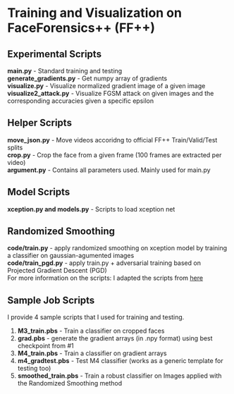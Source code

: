 # Training and Visualization on FaceForensics++ (FF++)

## Experimental Scripts
**main.py** - Standard training and testing <br>
**generate_gradients.py** - Get numpy array of gradients <br>
**visualize.py** - Visualize normalized gradient image of a given image <br>
**visualize2_attack.py** - Visualize FGSM attack on given images and the corresponding accuracies given a specific epsilon <br>

## Helper Scripts
**move_json.py** - Move videos accoridng to official FF++ Train/Valid/Test splits <br> 
**crop.py** - Crop the face from a given frame (100 frames are extracted per video) <br>
**argument.py** - Contains all parameters used. Mainly used for main.py <br>

## Model Scripts
**xception.py and models.py** - Scripts to load xception net <br>

## Randomized Smoothing
**code/train.py** - apply randomized smoothing on xception model by training a classifier on gaussian-agumented images <br>
**code/train_pgd.py** - apply train.py + adversarial training based on Projected Gradient Descent (PGD) <br>
For more information on the scripts: I adapted the scripts from [here](https://github.com/Hadisalman/smoothing-adversarial)

## Sample Job Scripts
I provide 4 sample scripts that I used for training and testing. <br>
1. **M3_train.pbs** - Train a classifier on cropped faces <br>
2. **grad.pbs** - generate the gradient arrays (in .npy format) using best checkpoint from #1 <br>
3. **M4_train.pbs** - Train a classifier on gradient arrays <br>
4. **m4_gradtest.pbs** - Test M4 classifier (works as a generic template for testing too) <br>
5. **smoothed_train.pbs** - Train a robust classifier on Images applied with the Randomized Smoothing method <br>
